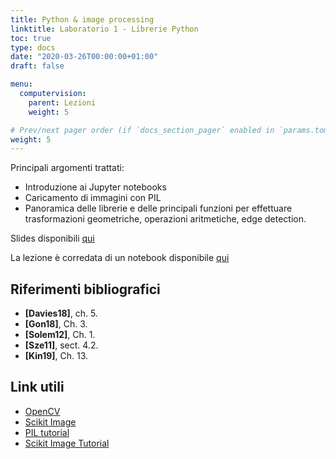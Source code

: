 ```yaml
---
title: Python & image processing
linktitle: Laboratorio 1 - Librerie Python
toc: true
type: docs
date: "2020-03-26T00:00:00+01:00"
draft: false

menu:
  computervision:
    parent: Lezioni
    weight: 5

# Prev/next pager order (if `docs_section_pager` enabled in `params.toml`)
weight: 5
---
```



Principali argomenti trattati:

- Introduzione ai Jupyter notebooks
- Caricamento di immagini con PIL
- Panoramica delle librerie e delle principali funzioni per effettuare trasformazioni geometriche, operazioni aritmetiche, edge detection. 

Slides disponibili [qui](../pdf/es01_imageloading.pdf)

La lezione è corredata di un notebook disponibile [qui](https://github.com/gmanco/cv_notebooks/blob/master/labs_lecture/lab01)



## Riferimenti bibliografici

- **[Davies18]**, ch. 5. 
- **[Gon18]**, Ch. 3. 
- **[Solem12]**, Ch. 1.
- **[Sze11]**, sect. 4.2.
- **[Kin19]**, Ch. 13.

## Link utili

- [OpenCV](https://docs.opencv.org/master/index.html)
- [Scikit Image](https://scikit-image.org/docs/stable/api/api.html)
- [PIL tutorial](https://pillow.readthedocs.io/en/stable/handbook/tutorial.html)
- [Scikit Image Tutorial](https://github.com/scikit-image/skimage-tutorials)

